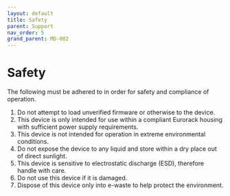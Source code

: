 ```yaml
---
layout: default
title: Safety
parent: Support
nav_order: 5
grand_parent: MD-002
---
```


# Safety

The following must be adhered to in order for safety and compliance of operation.

1. Do not attempt to load unverified firmware or otherwise to the device.
2. This device is only intended for use within a compliant Eurorack housing with sufficient power supply requirements.
3. This device is not intended for operation in extreme environmental conditions.
4. Do not expose the device to any liquid and store within a dry place out of direct sunlight.
5. This device is sensitive to electrostatic discharge (ESD), therefore handle with care.
6. Do not use this device if it is damaged.
7. Dispose of this device only into e-waste to help protect the environment.

